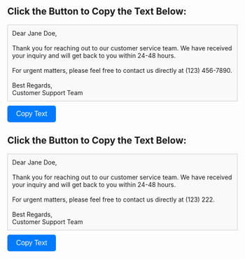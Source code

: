 <h2>Click the Button to Copy the Text Below:</h2>
<div id="copyBox1" style="border: 1px solid #ccc; padding: 10px; width: 100%; height: auto; background-color: #f9f9f9; margin-bottom: 10px;">
    Dear Jane Doe,
    <br><br>
    Thank you for reaching out to our customer service team. We have received your inquiry and will get back to you within 24-48 hours.
    <br><br>
    For urgent matters, please feel free to contact us directly at (123) 456-7890.
    <br><br>
    Best Regards,
    <br>
    Customer Support Team
</div>
<button onclick="copyText1()" style="display: inline-block; padding: 10px 20px; font-size: 16px; color: #fff; background-color: #007bff; border: none; border-radius: 5px; cursor: pointer;">Copy Text</button>
<h2>Click the Button to Copy the Text Below:</h2>
<div id="copyBox2" style="border: 1px solid #ccc; padding: 10px; width: 100%; height: auto; background-color: #f9f9f9; margin-bottom: 10px;">
    Dear Jane Doe,
    <br><br>
    Thank you for reaching out to our customer service team. We have received your inquiry and will get back to you within 24-48 hours.
    <br><br>
    For urgent matters, please feel free to contact us directly at (123) 222.
    <br><br>
    Best Regards,
    <br>
    Customer Support Team
</div>
<button onclick="copyText2()" style="display: inline-block; padding: 10px 20px; font-size: 16px; color: #fff; background-color: #007bff; border: none; border-radius: 5px; cursor: pointer;">Copy Text</button>
<script>
  /*  function copyText1() {
        var copyBox = document.getElementById('copyBox1');
        var tempTextArea = document.createElement('textarea');
        tempTextArea.value = copyBox.innerText;
        document.body.appendChild(tempTextArea);
        tempTextArea.select();
        document.execCommand('copy');
        document.body.removeChild(tempTextArea);
        alert('Text copied to clipboard!');
    }
    function copyText2() {
        var copyBox = document.getElementById('copyBox2');
        var tempTextArea = document.createElement('textarea');
        tempTextArea.value = copyBox.innerText;
        document.body.appendChild(tempTextArea);
        tempTextArea.select();
        document.execCommand('copy');
        document.body.removeChild(tempTextArea);
        alert('Text copied to clipboard!');
    }*/

<script>
 /*   function copyText1() {
        // Get the content from the copyBox1
        var copyBox = document.getElementById('copyBox1');
        var copiedText = copyBox.innerText;

        // Copy the content to clipboard
        var tempTextArea = document.createElement('textarea');
        tempTextArea.value = copiedText;
        document.body.appendChild(tempTextArea);
        tempTextArea.select();
        document.execCommand('copy');
        document.body.removeChild(tempTextArea);
        alert('Text copied to clipboard!');

        // Now insert the copied text into the correct textarea (comment box)
        var commentTextarea = document.querySelector(".comment-form-comment textarea#comment");
        if (commentTextarea) {
            commentTextarea.value = copiedText;
        }
    }

    function copyText2() {
        // Get the content from the copyBox2
        var copyBox = document.getElementById('copyBox2');
        var copiedText = copyBox.innerText;

        // Copy the content to clipboard
        var tempTextArea = document.createElement('textarea');
        tempTextArea.value = copiedText;
        document.body.appendChild(tempTextArea);
        tempTextArea.select();
        document.execCommand('copy');
        document.body.removeChild(tempTextArea);
        alert('Text copied to clipboard!');

        // Now insert the copied text into the correct textarea (comment box)
        var commentTextarea = document.querySelector(".comment-form-comment textarea#comment");
        if (commentTextarea) {
            commentTextarea.value = copiedText;
        }
    }
*/
    function copyText1() {
        // Get the content from the copyBox1
        var copyBox = document.getElementById('copyBox1');
        var copiedText = copyBox.innerText;

        // Copy the content to clipboard
        var tempTextArea = document.createElement('textarea');
        tempTextArea.value = copiedText;
        document.body.appendChild(tempTextArea);
        tempTextArea.select();
        document.execCommand('copy');
        document.body.removeChild(tempTextArea);
        alert('Text copied to clipboard!');

        // Now insert the copied text into the correct textarea (comment box)
        var commentTextarea = document.querySelector(".comment-form-comment textarea#comment");
        if (commentTextarea) {
            commentTextarea.value = copiedText;
        }
    }

    function copyText2() {
        // Get the content from the copyBox2
        var copyBox = document.getElementById('copyBox2');
        var copiedText = copyBox.innerText;

        // Copy the content to clipboard
        var tempTextArea = document.createElement('textarea');
        tempTextArea.value = copiedText;
        document.body.appendChild(tempTextArea);
        tempTextArea.select();
        document.execCommand('copy');
        document.body.removeChild(tempTextArea);
        alert('Text copied to clipboard!');

        // Now insert the copied text into the correct textarea (comment box)
        var commentTextarea = document.querySelector(".comment-form-comment textarea#comment");
        if (commentTextarea) {
            commentTextarea.value = copiedText;
        }
    }
</script>


